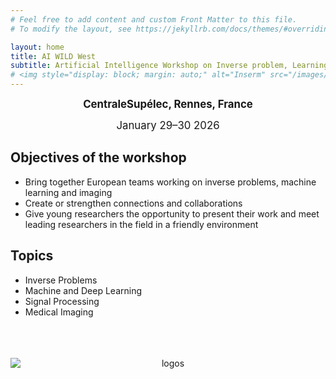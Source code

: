 ```yaml
---
# Feel free to add content and custom Front Matter to this file.
# To modify the layout, see https://jekyllrb.com/docs/themes/#overriding-theme-defaults

layout: home
title: AI WILD West 
subtitle: Artificial Intelligence Workshop on Inverse problem, Learning, imaging & Data science in the West
# <img style="display: block; margin: auto;" alt="Inserm" src="/images/logos/inserm.png"> 
---
```

<p style="text-align: center;"> 
  <span style="font-size: larger;"><strong>CentraleSupélec, Rennes, France</strong></span>
</p>

<p style="text-align: center;">
  <span style="font-size: larger;">January 29–30 2026</span>
</p>



<style>
.slideshow-container {
  max-width: 600px;
  position: relative;
  margin: auto;
}

.slide {
  display: none;
  text-align: center;
}

.slide img {
  width: 100%;
  height: auto;
  border-radius: 10px;
}

.fade {
  animation: fadeEffect 3s;
}

@keyframes fadeEffect {
  from {opacity: 0.4} 
  to {opacity: 1}
}
</style>

<div class="slideshow-container">

  <div class="slide fade">
    <img src="/images/supelec1.jpg" alt="CentraleSupélec">
  </div>

  <div class="slide fade">
    <img src="/images/rennes2.jpg" alt="Rennes 2">
  </div>

  <div class="slide fade">
    <img src="/images/rennes4.jpg" alt="Rennes 3">
  </div>

  <div class="slide fade">
    <img src="/images/rennes2.jpg" alt="Rennes 4">
  </div>

</div>

<script>
let slideIndex = 0;
showSlides();

function showSlides() {
  let i;
  const slides = document.getElementsByClassName("slide");
  for (i = 0; i < slides.length; i++) {
    slides[i].style.display = "none";  
  }
  slideIndex++;
  if (slideIndex > slides.length) { slideIndex = 1 }    
  slides[slideIndex-1].style.display = "block";  
  setTimeout(showSlides, 3000); // Change image every 4 seconds
}
</script>



<!--
<p style="text-align: center;">
<img title="a title" alt="Rennes" src="/images/supelec1.jpg">
</p>
-->



## Objectives of the workshop

- Bring together European teams working on inverse problems, machine learning and imaging
- Create or strengthen connections and collaborations 
- Give young researchers the opportunity to present their work and meet leading researchers in the field in a friendly environment

## Topics

- Inverse Problems
- Machine and Deep Learning
- Signal Processing
- Medical Imaging


<br /> 
<br /> 
<br /> 







<center><img style="display: block; margin: auto;" alt="logos" src="/images/logos/logos.png"></center>








